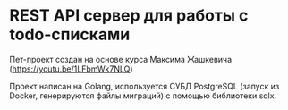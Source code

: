 # REST API сервер для работы с todo-списками
Пет-проект создан на основе курса Максима Жашкевича (https://youtu.be/1LFbmWk7NLQ)

Проект написан на Golang, используется СУБД PostgreSQL (запуск из Docker, генерируются файлы миграций) с помощью библиотеки sqlx.
